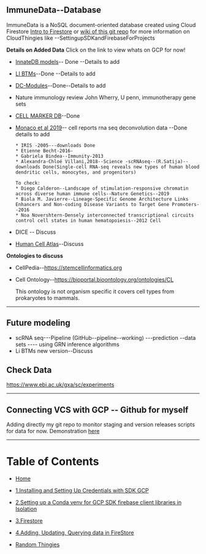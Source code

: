 ## ImmuneData--Database
ImmuneData is a NoSQL document-oriented database created using Cloud Firestore [Intro to Firestore](https://firebase.google.com/docs/firestore) or [wiki of this git repo](https://github.com/amnahsiddiqa/GCPFirebase_ImmuneData/wiki) for more information on CloudThingies like --SettingupSDKandFirebaseForProjects


**Details on Added Data**
Click on the link to view whats on GCP for now!
* [InnateDB models](https://github.com/amnahsiddiqa/GCPFirebase_ImmuneData/wiki/InnateDBModels)-- Done --Details to add
* [LI BTMs](https://github.com/amnahsiddiqa/GCPFirebase_ImmuneData/wiki/Li-BTMs)--Done --Details to add
* [DC-Modules](https://github.com/amnahsiddiqa/GCPFirebase_ImmuneData/wiki/DamienModules)--Done--Details to add
* Nature immunology review John Wherry, U penn,  immunotherapy gene sets
* [CELL MARKER DB](https://github.com/amnahsiddiqa/GCPFirebase_ImmuneData/wiki/CellMarker_Data)--Done
* [Monaco et al 2019](https://github.com/amnahsiddiqa/GCPFirebase_ImmuneData/wiki/Monaco-et-al-(2019))-- cell reports rna seq deconvolution data --Done details to add

      * IRIS -2005---downloads Done
      * Etienne Becht-2016-
      * Gabriela Bindea--Immunity-2013
      * Alexandra-Chloé Villani,2018--Science -scRNAseq--(R.Satija)--downloads Done(Single-cell RNA-seq reveals new types of human blood dendritic cells, monocytes, and progenitors)
      
      To check:
      * Diego Calderon--Landscape of stimulation-responsive chromatin across diverse human immune cells--Nature Genetics--2019
      * Biola M. Javierre--Lineage-Specific Genome Architecture Links Enhancers and Non-coding Disease Variants to Target Gene Promoters--2016
      * Noa Novershtern-Densely interconnected transcriptional circuits control cell states in human hematopoiesis--2012 Cell
      
      
* DICE --  Discuss

* [Human Cell Atlas](https://github.com/amnahsiddiqa/GCPFirebase_ImmuneData/wiki/Human-Cell-Atlas-(HCA))--Discuss

**Ontologies to discuss**

* CellPedia--https://stemcellinformatics.org
* Cell Ontology--https://bioportal.bioontology.org/ontologies/CL

    This ontology is not organism specific it covers cell types from prokaryotes to mammals. 

***
## Future modeling

*  scRNA seq---Pipeline (GitHub--pipeline--working) ---prediction --data sets ---- using GRN inference algorithms 
* Li BTMs new version--Discuss

## Check Data
https://www.ebi.ac.uk/gxa/sc/experiments

***
## Connecting VCS with GCP -- Github for myself
Adding directly my git repo to monitor staging and version releases scripts for data for now.
Demonstration [here](https://github.com/amnahsiddiqa/GCPFirebase_ImmuneData/wiki/Mirror-Git-repo)

***
# Table of Contents
* [Home](https://github.com/amnahsiddiqa/GCPFirebase_ImmuneData/wiki)

* [1.Installing and Setting Up Credentials with SDK GCP](https://github.com/amnahsiddiqa/GCPFirebase_ImmuneData/wiki/1.Installing-and-Setting-Up-Credentials-with-SDK-GCP)

* [2.Setting up a Conda venv for GCP SDK firebase client libraries in Isolation](https://github.com/amnahsiddiqa/GCPFirebase_ImmuneData/wiki/2.Setting-up-a-Conda-venv-for-GCP-SDK-firebase-client-libraries-in-Isolation)

* [3.Firestore](https://github.com/amnahsiddiqa/GCPFirebase_ImmuneData/wiki/3.Firestore)

* [4.Adding, Updating, Querying data in FireStore](https://github.com/amnahsiddiqa/GCPFirebase_ImmuneData/wiki/4.Adding,-Updating,-Querying-data-in-FireStore)

* [Random Thingies](https://github.com/amnahsiddiqa/GCPFirebase_ImmuneData/wiki/Random-Thingies)

